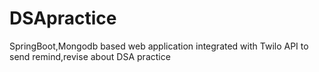 # DSApractice
SpringBoot,Mongodb based web application integrated with Twilo API to send remind,revise about DSA practice

